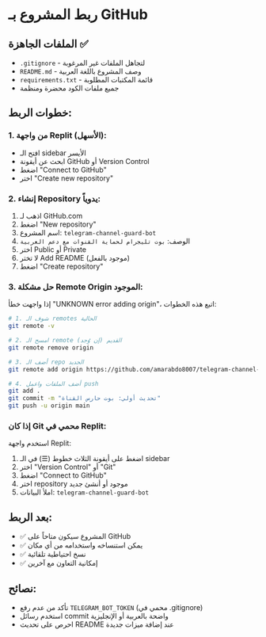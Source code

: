 # ربط المشروع بـ GitHub

## الملفات الجاهزة ✅
- `.gitignore` - لتجاهل الملفات غير المرغوبة
- `README.md` - وصف المشروع باللغة العربية
- `requirements.txt` - قائمة المكتبات المطلوبة
- جميع ملفات الكود محضرة ومنظمة

## خطوات الربط:

### 1. من واجهة Replit (الأسهل):
- افتح الـ sidebar الأيسر
- ابحث عن أيقونة GitHub أو Version Control
- اضغط "Connect to GitHub"
- اختر "Create new repository"

### 2. إنشاء Repository يدوياً:
1. اذهب لـ GitHub.com
2. اضغط "New repository"
3. اسم المشروع: `telegram-channel-guard-bot`
4. الوصف: `بوت تليجرام لحماية القنوات مع دعم العربية`
5. اختر Public أو Private
6. لا تختر Add README (موجود بالفعل)
7. اضغط "Create repository"

### 3. حل مشكلة Remote Origin الموجود:

إذا واجهت خطأ "UNKNOWN error adding origin"، اتبع هذه الخطوات:

```bash
# 1. شوف الـ remotes الحالية
git remote -v

# 2. امسح الـ remote القديم (إن وُجد)
git remote remove origin

# 3. أضف الـ repo الجديد
git remote add origin https://github.com/amarabdo8007/telegram-channel-guard-bot.git

# 4. أضف الملفات واعمل push
git add .
git commit -m "تحديث أولي: بوت حارس القناة"
git push -u origin main
```

### إذا كان Git محمي في Replit:

استخدم واجهة Replit:
1. اضغط على أيقونة الثلاث خطوط (☰) في الـ sidebar
2. اختر "Version Control" أو "Git"
3. اضغط "Connect to GitHub"
4. اختر repository موجود أو أنشئ جديد
5. املأ البيانات: `telegram-channel-guard-bot`

## بعد الربط:
- ✅ المشروع سيكون متاحاً على GitHub
- ✅ يمكن استنساخه واستخدامه من أي مكان
- ✅ نسخ احتياطية تلقائية
- ✅ إمكانية التعاون مع آخرين

## نصائح:
- تأكد من عدم رفع `TELEGRAM_BOT_TOKEN` (محمي في .gitignore)
- استخدم رسائل commit واضحة بالعربية أو الإنجليزية
- احرص على تحديث README عند إضافة ميزات جديدة